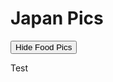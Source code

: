 # Japan Pics

<button id='foodbutton'>Hide Food Pics</button>

<div class='foodpics'>
Test
</div>




<script>
 // If I were the code reviewer and not the author, I would not approve inline js
 // jQuery is there, why not use it?
 $().ready(function () {
    const foodButton = document.getElementById('foodbutton');
    const hideFoodText = "Hide Food Pics";
    const showFoodPics = "Show Food Pics";

    function pressFoodButton() {
      if (foodButton.innerText === hideFoodPics) {
        foodButton.innerText = showFoodPics;
        $('.foodpics').hide();
      }
      else {
        foodButton.innerText = hideFoodPics;
        $('.foodpics').show();
      }
    }
  
    foodButton.addEventListener('click', pressFoodButton);
  
 });
</script>
